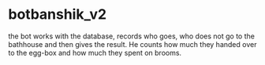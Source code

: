 # botbanshik_v2
the bot works with the database, records who goes, who does not go to the bathhouse and then gives the result. He counts how much they handed over to the egg-box and how much they spent on brooms.
